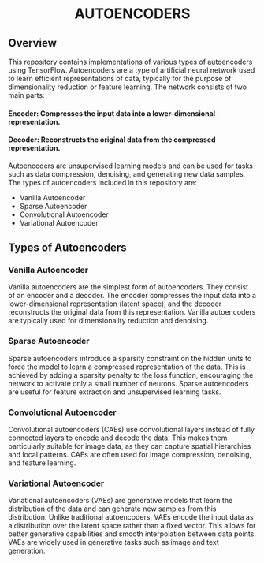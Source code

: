 <h1 align='center'>AUTOENCODERS</h1>

<div class='image' align='center'>
  
</div>

## Overview
This repository contains implementations of various types of autoencoders using TensorFlow. Autoencoders are a type of artificial neural network used to learn efficient representations of data, typically for the purpose of dimensionality reduction or feature learning. The network consists of two main parts:

#### Encoder: Compresses the input data into a lower-dimensional representation.
#### Decoder: Reconstructs the original data from the compressed representation.

Autoencoders are unsupervised learning models and can be used for tasks such as data compression, denoising, and generating new data samples. The types of autoencoders included in this repository are:

- Vanilla Autoencoder
- Sparse Autoencoder
- Convolutional Autoencoder
- Variational Autoencoder
## Types of Autoencoders
### Vanilla Autoencoder
Vanilla autoencoders are the simplest form of autoencoders. They consist of an encoder and a decoder. The encoder compresses the input data into a lower-dimensional representation (latent space), and the decoder reconstructs the original data from this representation. Vanilla autoencoders are typically used for dimensionality reduction and denoising.

### Sparse Autoencoder
Sparse autoencoders introduce a sparsity constraint on the hidden units to force the model to learn a compressed representation of the data. This is achieved by adding a sparsity penalty to the loss function, encouraging the network to activate only a small number of neurons. Sparse autoencoders are useful for feature extraction and unsupervised learning tasks.

### Convolutional Autoencoder
Convolutional autoencoders (CAEs) use convolutional layers instead of fully connected layers to encode and decode the data. This makes them particularly suitable for image data, as they can capture spatial hierarchies and local patterns. CAEs are often used for image compression, denoising, and feature learning.

### Variational Autoencoder
Variational autoencoders (VAEs) are generative models that learn the distribution of the data and can generate new samples from this distribution. Unlike traditional autoencoders, VAEs encode the input data as a distribution over the latent space rather than a fixed vector. This allows for better generative capabilities and smooth interpolation between data points. VAEs are widely used in generative tasks such as image and text generation.